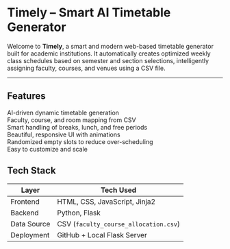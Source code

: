 # Timely – Smart AI Timetable Generator

Welcome to **Timely**, a smart and modern web-based timetable generator built for academic institutions. It automatically creates optimized weekly class schedules based on semester and section selections, intelligently assigning faculty, courses, and venues using a CSV file.

---

## Features

AI-driven dynamic timetable generation  
Faculty, course, and room mapping from CSV  
Smart handling of breaks, lunch, and free periods  
Beautiful, responsive UI with animations  
Randomized empty slots to reduce over-scheduling  
Easy to customize and scale



## Tech Stack

| Layer         | Tech Used                          |
|---------------|-------------------------------------|
| Frontend      | HTML, CSS, JavaScript, Jinja2       |
| Backend       | Python, Flask                       |
| Data Source   | CSV (`faculty_course_allocation.csv`) |
| Deployment    | GitHub + Local Flask Server         |


